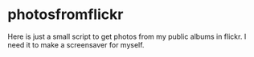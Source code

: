 # photosfromflickr

Here is just a small script to get photos from my public albums in flickr.
I need it to make a screensaver for myself.

